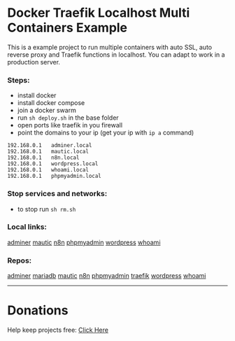 # Docker Traefik Localhost Multi Containers Example

This is a example project to run multiple containers with auto SSL, auto reverse proxy and Traefik functions in localhost. You can adapt to work in a production server.

### Steps:

- install docker
- install docker compose
- join a docker swarm
- run `sh deploy.sh` in the base folder
- open ports like traefik in you firewall
- point the domains to your ip (get your ip with `ip a` command)

```
192.168.0.1   adminer.local
192.168.0.1   mautic.local
192.168.0.1   n8n.local
192.168.0.1   wordpress.local
192.168.0.1   whoami.local
192.168.0.1   phpmyadmin.local

```

### Stop services and networks:

- to stop run `sh rm.sh`



### Local links:

[adminer](http://adminer.local)
[mautic](http://mautic.local)
[n8n](http://n8n.local)
[phpmyadmin](http://phpmyadmin.local)
[wordpress](http://wordpress.local)
[whoami](http://whoami.local)

### Repos:

[adminer](https://hub.docker.com/_/adminer/)
[mariadb](https://hub.docker.com/_/mariadb)
[mautic](https://hub.docker.com/r/mautic/mautic)
[n8n](https://hub.docker.com/r/n8nio/n8n)
[phpmyadmin](https://hub.docker.com/_/phpmyadmin)
[traefik](https://hub.docker.com/_/traefik)
[wordpress](https://hub.docker.com/_/wordpress)
[whoami](https://hub.docker.com/r/containous/whoami)



------------------------

# Donations

Help keep projects free: <a href="https://www.paypal.com/donate/?business=X3W3QTHS7BDW4&no_recurring=0&item_name=Help+me+to+continue+the+free+projects&currency_code=BRL" >Click Here</a>
